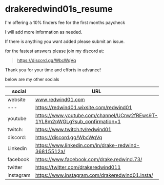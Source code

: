 # drakeredwind01s_resume

I'm offering a 10% finders fee for the first months paycheck

I will add more information as needed.

If there is anything you want added please submit an issue.

for the fastest answers please join my discord at:

> https://discord.gg/WbcWqVq

Thank you for your time and efforts in advance!

below are my other socials

 social      | URL                                                                         |
-------------|-----------------------------------------------------------------------------|
 website 	 | www.redwind01.com                                                           |
 ---         | https://redwind01.wixsite.com/redwind01                                     |
 youtube 	 | https://www.youtube.com/channel/UCnw2fREws9T-1YL8m2pWGLg?sub_confirmation=1 |
 twitch:     | https://www.twitch.tv/redwind01                                             |
 discord: 	 | https://discord.gg/WbcWqVq                                                  |
 Linkedin 	 | https://www.linkedin.com/in/drake-redwind-36815512a/                        |
 facebook 	 | https://www.facebook.com/drake.redwind.73/                                  |
 twitter 	 | https://twitter.com/drakeredwind011                                         |
 instagram   | https://www.instagram.com/drakeredwind01.insta/                             |